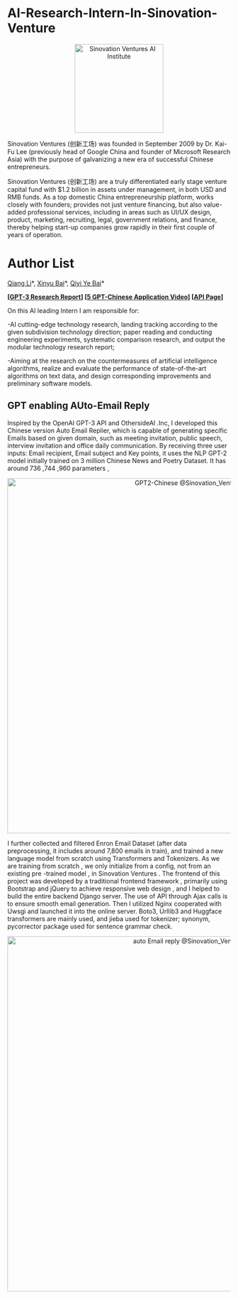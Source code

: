 # AI-Research-Intern-In-Sinovation-Venture

<p align="center">
  
  <img src="https://github.com/Johnny-liqiang/AI-Research-Intern-In-Sinovation-Venture/blob/master/project_gpt2_demo/img/AI%20institute.png" width="200" alt="Sinovation Ventures AI Institute">
  
Sinovation Ventures (创新工场) was founded in September 2009 by Dr. Kai-Fu Lee (previously head of Google China and founder of Microsoft Research Asia) with the purpose of galvanizing a new era of successful Chinese entrepreneurs. 
</p>

Sinovation Ventures (创新工场) are a truly differentiated early stage venture capital fund with $1.2 billion in assets under management, in both USD and RMB funds. As a top domestic China entrepreneurship platform, works closely with founders; provides not just venture financing, but also value-added professional services, including in areas such as UI/UX design, product, marketing, recruiting, legal, government relations, and finance, thereby helping start-up companies grow rapidly in their first couple of years of operation.

# Author List 
[Qiang Li](https://www.linkedin.com/in/qiang-li-166362143/)\*, [Xinyu Bai](https://www.linkedin.com/in/xinyu-bai-8b495b180/)\*, [Qiyi Ye Bai](https://www.linkedin.com/in/qiyi-ye-36703018/)\*  <br />

**[[GPT-3 Research Report](https://github.com/Johnny-liqiang/AI-Research-Intern-In-Sinovation-Venture/blob/master/Technical%20report%20on%20GPT-3%20and%20its%20applied%20Business%20Scenario.pdf)] [[5 GPT-Chinese Application Video](https://drive.google.com/drive/folders/1Z17fDHR51ICJTBcGROu9beGm03_tAqur?usp=sharing)] [[API Page](https://10.18.103.82/model/)]** <br />

On this AI leading Intern I am responsible for:

-AI cutting-edge technology research, landing tracking according to the given subdivision technology direction; paper reading and conducting engineering experiments, systematic comparison research, and output the modular technology research report;

-Aiming at the research on the countermeasures of artificial intelligence algorithms, realize and evaluate the performance of state-of-the-art algorithms on text data, and design corresponding improvements and preliminary software models.

## GPT enabling AUto-Email Reply 
Inspired by the OpenAI GPT-3 API and OthersideAI .Inc, I developed this Chinese version Auto Email Replier, which is capable of generating specific Emails based on given domain, such as meeting invitation, public speech, interview invitation and office daily communication. By receiving three user
inputs: Email recipient, Email subject and Key points, it uses the NLP GPT-2 model initially trained on 3
million Chinese News and Poetry Dataset. It has around 736 ,744 ,960 parameters , 

<p align="center">
  
  <img src="https://github.com/Johnny-liqiang/AI-Research-Intern-In-Sinovation-Venture/blob/master/project_gpt2_demo/1%20GPT-2%20Chinese.png" width="800" alt="GPT2-Chinese @Sinovation_Venture">
  
</p>

I further collected and filtered Enron Email Dataset (after data preprocessing, it includes around 7,800 emails in
train), and trained a new language model from scratch using Transformers and Tokenizers. As we are
training from scratch , we only initialize from a config, not from an existing pre -trained model , in
Sinovation Ventures . The frontend of this project was developed by a traditional frontend framework ,
primarily using Bootstrap and jQuery to achieve responsive web design , and I helped to build the
entire backend Django server. The use of API through Ajax calls is to ensure smooth email generation.
Then I utilized Nginx cooperated with Uwsgi and launched it into the online server. Boto3, Urllib3 and
Huggface transformers are mainly used, and jieba used for tokenizer; synonym, pycorrector package
used for sentence grammar check.

<p align="center">
  <img src="https://github.com/Johnny-liqiang/AI-Research-Intern-In-Sinovation-Venture/blob/master/project_gpt2_demo/4%20E-mail%20Auto-Replier%20powered%20by%20GPT-2.png" width="800" alt="auto Email reply @Sinovation_Venture">
</p>
